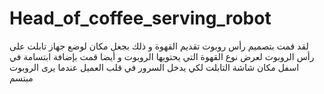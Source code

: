 # Head_of_coffee_serving_robot
لقد قمت بتصميم رأس روبوت تقديم القهوة و ذلك بجعل مكان لوضع جهاز تابلت على رأس الروبوت لعرض نوع القهوة التي يحتويها الروبوت و أيضا قمت بإضافة ابتسامة في اسفل مكان شاشة التابلت لكي يدخل السرور في قلب العميل  عندما يرى الروبوت مبتسم
